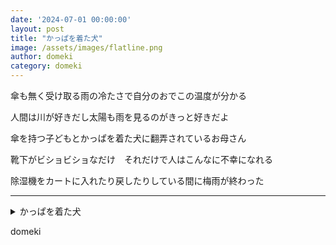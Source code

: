 ```yaml
---
date: '2024-07-01 00:00:00'
layout: post
title: "かっぱを着た犬"
image: /assets/images/flatline.png
author: domeki
category: domeki
---
```


<div class="tanka-area"><div class="tanka">
<p>傘も無く受け取る雨の冷たさで自分のおでこの温度が分かる</p>

<p>人間は川が好きだし太陽も雨を見るのがきっと好きだよ</p>

<p>傘を持つ子どもとかっぱを着た犬に翻弄されているお母さん</p>

<p>靴下がビショビショなだけ　それだけで人はこんなに不幸になれる</p>

<p>除湿機をカートに入れたり戻したりしている間に梅雨が終わった</p>

</div></div>

---

<details><summary>かっぱを着た犬</summary>

傘も無く受け取る雨の冷たさで自分のおでこの温度が分かる<br/>
人間は川が好きだし太陽も雨を見るのがきっと好きだよ<br/>
傘を持つ子どもとかっぱを着た犬に翻弄されているお母さん<br/>
靴下がビショビショなだけ　それだけで人はこんなに不幸になれる<br/>
除湿機をカートに入れたり戻したりしている間に梅雨が終わった<br/>
<br/>

</details>

domeki
